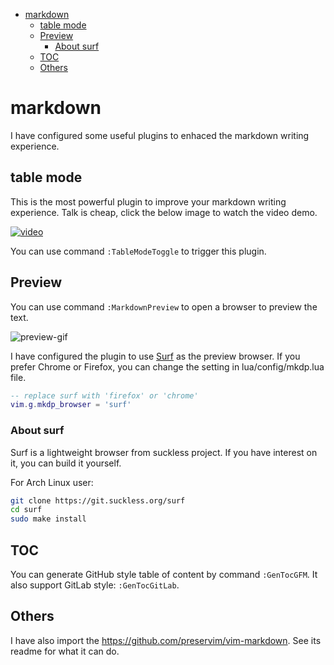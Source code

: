 
<!-- vim-markdown-toc GFM -->

* [markdown](#markdown)
  * [table mode](#table-mode)
  * [Preview](#preview)
    * [About surf](#about-surf)
  * [TOC](#toc)
  * [Others](#others)

<!-- vim-markdown-toc -->
# markdown

I have configured some useful plugins to enhaced the markdown writing
experience.

## table mode

This is the most powerful plugin to improve your markdown writing experience.
Talk is cheap, click the below image to watch the video demo.

[![video](https://user-images.githubusercontent.com/30021675/151665583-353d155c-9dc3-44f6-b472-c67fe3c2b821.png)](https://user-images.githubusercontent.com/30021675/151665473-d8527c7f-fc2a-415a-9878-e39927c49fc8.mp4 "Click to see the video")

You can use command `:TableModeToggle` to trigger this plugin.

## Preview

You can use command `:MarkdownPreview` to open a browser to preview the
text.

![preview-gif](https://user-images.githubusercontent.com/5492542/47603494-28e90000-da1f-11e8-9079-30646e551e7a.gif)

I have configured the plugin to use [Surf](https://surf.suckless.org/) as the
preview browser. If you prefer Chrome or Firefox, you can change the setting
in lua/config/mkdp.lua file.

```lua
-- replace surf with 'firefox' or 'chrome'
vim.g.mkdp_browser = 'surf'
```

### About surf

Surf is a lightweight browser from suckless project. If you have interest on it,
you can build it yourself.

For Arch Linux user:

```bash
git clone https://git.suckless.org/surf
cd surf
sudo make install
```

## TOC

You can generate GitHub style table of content by command `:GenTocGFM`.
It also support GitLab style: `:GenTocGitLab`.

## Others

I have also import the <https://github.com/preservim/vim-markdown>.
See its readme for what it can do.
